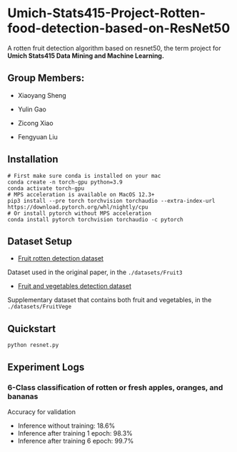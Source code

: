 # Umich-Stats415-Project-Rotten-food-detection-based-on-ResNet50

A rotten fruit detection algorithm based on resnet50, the term project for ****Umich Stats415 Data Mining and Machine Learning.****



## Group Members:

- Xiaoyang Sheng

- Yulin Gao

- Zicong Xiao

- Fengyuan Liu

## Installation

```shell
# First make sure conda is installed on your mac
conda create -n torch-gpu python=3.9
conda activate torch-gpu
# MPS acceleration is available on MacOS 12.3+
pip3 install --pre torch torchvision torchaudio --extra-index-url https://download.pytorch.org/whl/nightly/cpu
# Or install pytorch without MPS acceleration
conda install pytorch torchvision torchaudio -c pytorch
```

## Dataset Setup

- [Fruit rotten detection dataset](https://www.kaggle.com/datasets/sriramr/fruits-fresh-and-rotten-for-classification)

Dataset used in the original paper, in the `./datasets/Fruit3`

- [Fruit and vegetables detection dataset](https://www.kaggle.com/datasets/muhriddinmuxiddinov/fruits-and-vegetables-dataset)

Supplementary dataset that contains both fruit and vegetables, in the `./datasets/FruitVege`

## Quickstart

```shell
python resnet.py
```

## Experiment Logs

### 6-Class classification of rotten or fresh apples, oranges, and bananas

Accuracy for validation

- Inference without training: 18.6%
- Inference after training 1 epoch: 98.3%
- Inference after training 6 epoch: 99.7%
